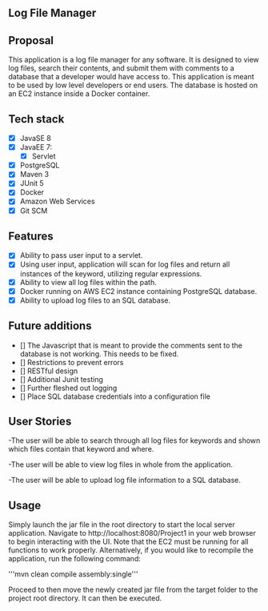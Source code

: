 ## Log File Manager

## Proposal
This application is a log file manager for any software.  It is designed to view log files, search their contents, and submit them with comments to a database that a developer would have access to.  This application is meant to be used by low level developers or end users.  The database is hosted on an EC2 instance inside a Docker container. 

## Tech stack
- [x] JavaSE 8
- [x] JavaEE 7:
    - [x] Servlet
- [x] PostgreSQL
- [x] Maven 3
- [x] JUnit 5
- [x] Docker
- [x] Amazon Web Services
- [x] Git SCM

## Features
- [x] Ability to pass user input to a servlet.
- [x] Using user input, application will scan for log files and return all instances of the keyword, utilizing regular expressions.
- [x] Ability to view all log files within the path.
- [x] Docker running on AWS EC2 instance containing PostgreSQL database.
- [x] Ability to upload log files to an SQL database.

## Future additions
- [] The Javascript that is meant to provide the comments sent to the database is not working.  This needs to be fixed.
- [] Restrictions to prevent errors
- [] RESTful design
- [] Additional Junit testing
- [] Further fleshed out logging
- [] Place SQL database credentials into a configuration file


## User Stories
-The user will be able to search through all log files for keywords and shown which files contain that keyword and where.

-The user will be able to view log files in whole from the application.

-The user will be able to upload log file information to a SQL database.


## Usage
Simply launch the jar file in the root directory to start the local server application.  Navigate to http://localhost:8080/Project1 in your web browser to begin interacting with the UI.  Note that the EC2 must be running for all functions to work properly.  Alternatively, if you would like to recompile the application, run the following command:

'''mvn clean compile assembly:single'''

Proceed to then move the newly created jar file from the target folder to the project root directory.  It can then be executed.
